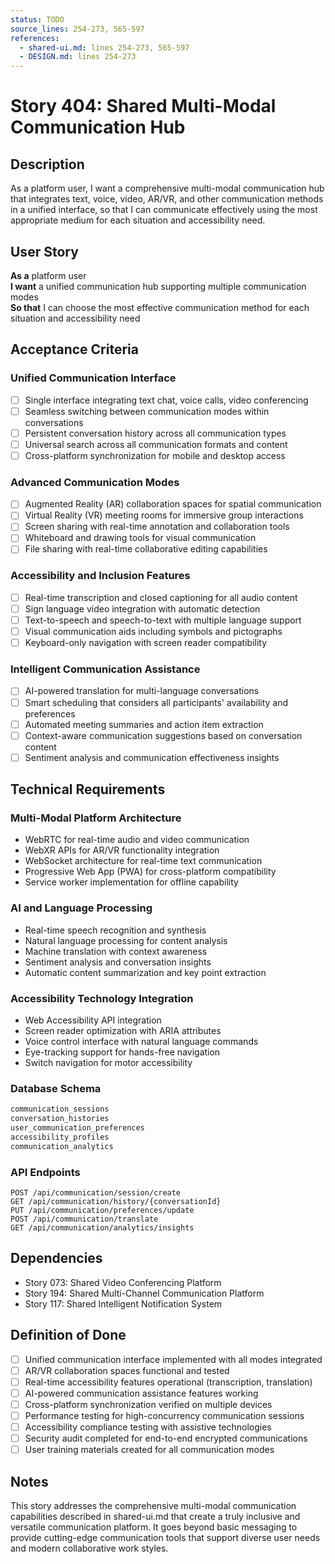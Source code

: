 ```yaml
---
status: TODO
source_lines: 254-273, 565-597
references:
  - shared-ui.md: lines 254-273, 565-597
  - DESIGN.md: lines 254-273
---
```


# Story 404: Shared Multi-Modal Communication Hub

## Description

As a platform user, I want a comprehensive multi-modal communication hub that integrates text, voice, video, AR/VR, and other communication methods in a unified interface, so that I can communicate effectively using the most appropriate medium for each situation and accessibility need.

## User Story

**As a** platform user  
**I want** a unified communication hub supporting multiple communication modes  
**So that** I can choose the most effective communication method for each situation and accessibility need

## Acceptance Criteria

### Unified Communication Interface
- [ ] Single interface integrating text chat, voice calls, video conferencing
- [ ] Seamless switching between communication modes within conversations
- [ ] Persistent conversation history across all communication types
- [ ] Universal search across all communication formats and content
- [ ] Cross-platform synchronization for mobile and desktop access

### Advanced Communication Modes
- [ ] Augmented Reality (AR) collaboration spaces for spatial communication
- [ ] Virtual Reality (VR) meeting rooms for immersive group interactions
- [ ] Screen sharing with real-time annotation and collaboration tools
- [ ] Whiteboard and drawing tools for visual communication
- [ ] File sharing with real-time collaborative editing capabilities

### Accessibility and Inclusion Features
- [ ] Real-time transcription and closed captioning for all audio content
- [ ] Sign language video integration with automatic detection
- [ ] Text-to-speech and speech-to-text with multiple language support
- [ ] Visual communication aids including symbols and pictographs
- [ ] Keyboard-only navigation with screen reader compatibility

### Intelligent Communication Assistance
- [ ] AI-powered translation for multi-language conversations
- [ ] Smart scheduling that considers all participants' availability and preferences
- [ ] Automated meeting summaries and action item extraction
- [ ] Context-aware communication suggestions based on conversation content
- [ ] Sentiment analysis and communication effectiveness insights

## Technical Requirements

### Multi-Modal Platform Architecture
- WebRTC for real-time audio and video communication
- WebXR APIs for AR/VR functionality integration
- WebSocket architecture for real-time text communication
- Progressive Web App (PWA) for cross-platform compatibility
- Service worker implementation for offline capability

### AI and Language Processing
- Real-time speech recognition and synthesis
- Natural language processing for content analysis
- Machine translation with context awareness
- Sentiment analysis and conversation insights
- Automatic content summarization and key point extraction

### Accessibility Technology Integration
- Web Accessibility API integration
- Screen reader optimization with ARIA attributes
- Voice control interface with natural language commands
- Eye-tracking support for hands-free navigation
- Switch navigation for motor accessibility

### Database Schema
```sql
communication_sessions
conversation_histories
user_communication_preferences
accessibility_profiles
communication_analytics
```

### API Endpoints
```
POST /api/communication/session/create
GET /api/communication/history/{conversationId}
PUT /api/communication/preferences/update
POST /api/communication/translate
GET /api/communication/analytics/insights
```

## Dependencies
- Story 073: Shared Video Conferencing Platform
- Story 194: Shared Multi-Channel Communication Platform
- Story 117: Shared Intelligent Notification System

## Definition of Done
- [ ] Unified communication interface implemented with all modes integrated
- [ ] AR/VR collaboration spaces functional and tested
- [ ] Real-time accessibility features operational (transcription, translation)
- [ ] AI-powered communication assistance features working
- [ ] Cross-platform synchronization verified on multiple devices
- [ ] Performance testing for high-concurrency communication sessions
- [ ] Accessibility compliance testing with assistive technologies
- [ ] Security audit completed for end-to-end encrypted communications
- [ ] User training materials created for all communication modes

## Notes
This story addresses the comprehensive multi-modal communication capabilities described in shared-ui.md that create a truly inclusive and versatile communication platform. It goes beyond basic messaging to provide cutting-edge communication tools that support diverse user needs and modern collaborative work styles.